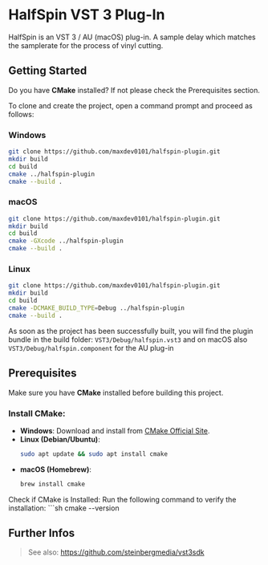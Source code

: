# HalfSpin VST 3 Plug-In

HalfSpin is an VST 3 / AU (macOS) plug-in. 
A sample delay which matches the samplerate for the process of vinyl cutting.

## Getting Started

Do you have **CMake** installed? If not please check the Prerequisites section.

To clone and create the project, open a command prompt and proceed as follows:

### Windows

```sh
git clone https://github.com/maxdev0101/halfspin-plugin.git
mkdir build
cd build
cmake ../halfspin-plugin
cmake --build .
```

### macOS

```sh
git clone https://github.com/maxdev0101/halfspin-plugin.git
mkdir build
cd build
cmake -GXcode ../halfspin-plugin
cmake --build .
```

### Linux

```sh
git clone https://github.com/maxdev0101/halfspin-plugin.git
mkdir build
cd build
cmake -DCMAKE_BUILD_TYPE=Debug ../halfspin-plugin
cmake --build .
```

As soon as the project has been successfully built, you will find the plugin bundle in the build folder: ```VST3/Debug/halfspin.vst3``` and on macOS also ```VST3/Debug/halfspin.component``` for the AU plug-in

## Prerequisites

Make sure you have **CMake** installed before building this project.

### Install CMake:
- **Windows**: Download and install from [CMake Official Site](https://cmake.org/download/).  
- **Linux (Debian/Ubuntu)**:  
  ```sh
  sudo apt update && sudo apt install cmake

- **macOS (Homebrew)**:
  ```sh
  brew install cmake

Check if CMake is Installed:
Run the following command to verify the installation:
    ```sh
cmake --version

## Further Infos
>See also: https://github.com/steinbergmedia/vst3sdk
